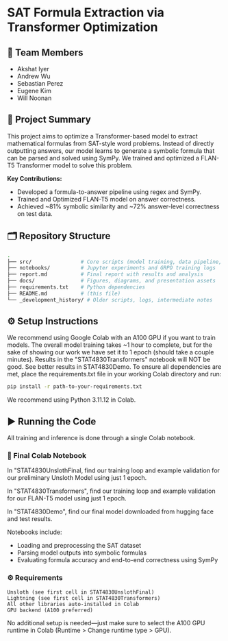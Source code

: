 # SAT Formula Extraction via Transformer Optimization

## 👥 Team Members
- Akshat Iyer
- Andrew Wu
- Sebastian Perez
- Eugene Kim
- Will Noonan

## 🚀 Project Summary
This project aims to optimize a Transformer-based model to extract mathematical formulas from SAT-style word problems. Instead of directly outputting answers, our model learns to generate a symbolic formula that can be parsed and solved using SymPy. We trained and optimized a FLAN-T5 Transformer model to solve this problem.

**Key Contributions:**
- Developed a formula-to-answer pipeline using regex and SymPy.
- Trained and Optimized FLAN-T5 model on answer correctness.
- Achieved ~81% symbolic similarity and ~72% answer-level correctness on test data.

## 🗂️ Repository Structure
```bash
.
├── src/                # Core scripts (model training, data pipeline, reward models)
├── notebooks/          # Jupyter experiments and GRPO training logs
├── report.md           # Final report with results and analysis
├── docs/               # Figures, diagrams, and presentation assets
├── requirements.txt    # Python dependencies
├── README.md           # (this file)
└── _development_history/ # Older scripts, logs, intermediate notes
```

## ⚙️ Setup Instructions
We recommend using Google Colab with an A100 GPU if you want to train models. The overall model training takes ~1 hour to complete, but for the sake of showing our work we have set it to 1 epoch (should take a couple minutes). Results in the "STAT4830Transformers" notebook will NOT be good. See better results in STAT4830Demo. To ensure all dependencies are met, place the requirements.txt file in your working Colab directory and run:

```bash
pip install -r path-to-your-requirements.txt
```

We recommend using Python 3.11.12 in Colab.

## ▶️ Running the Code

All training and inference is done through a single Colab notebook.

### 📓 Final Colab Notebook

In "STAT4830UnslothFinal, find our training loop and example validation for our preliminary Unsloth Model using just 1 epoch.

In "STAT4830Transformers", find our training loop and example validation for our FLAN-T5 model using just 1 epoch.

In "STAT4830Demo", find our final model downloaded from hugging face and test results.

Notebooks include:

- Loading and preprocessing the SAT dataset
- Parsing model outputs into symbolic formulas
- Evaluating formula accuracy and end-to-end correctness using SymPy

### ⚙️ Requirements

    
    Unsloth (see first cell in STAT4830UnslothFinal)
    Lightning (see first cell in STAT4830Transformers)
    All other libraries auto-installed in Colab
    GPU backend (A100 preferred)

No additional setup is needed—just make sure to select the A100 GPU runtime in Colab (Runtime > Change runtime type > GPU).

